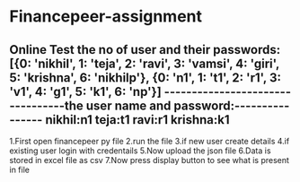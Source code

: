 # Financepeer-assignment
Online Test
the no of user and their passwords: [{0: 'nikhil', 1: 'teja', 2: 'ravi', 3: 'vamsi', 4: 'giri', 5: 'krishna', 6: 'nikhilp'}, {0: 'n1', 1: 't1', 2: 'r1', 3: 'v1', 4: 'g1', 5: 'k1', 6: 'np'}]
---------------------------------the user name and password:----------------
nikhil:n1
teja:t1
ravi:r1
krishna:k1
-----------------------------------------------------------------------------


1.First open financepeer py file
2.run the file
3.if new user create details
4.if existing user login with credentails
5.Now upload the json file
6.Data is stored in excel file as csv
7.Now press display button to see what is present in file

